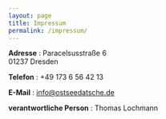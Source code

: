 ```yaml
---
layout: page
title: Impressum
permalink: /impressum/
---
```


**Adresse**
:    Paracelsusstraße 6  
     01237 Dresden

**Telefon**
:     +49 173 6 56 42 13

**E-Mail**
:     [info@ostseedatsche.de](mailto:info@ostseedatsche.de)

**verantwortliche Person**
:    Thomas Lochmann